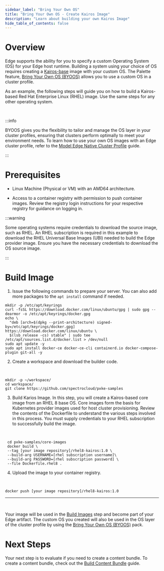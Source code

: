 ```yaml
---
sidebar_label: "Bring Your Own OS"
title: "Bring Your Own OS - Create Kairos Image"
description: "Learn about building your own Kairos Image"
hide_table_of_contents: false
---
```


# Overview

Edge supports the ability for you to specify a custom Operating System (OS) for your Edge host runtime. Building a system using your choice of OS requires creating a [Kairos-base](https://kairos.io/) image with your custom OS. The Palette feature, [Bring Your Own OS (BYOOS)](/integrations/byoos) allows you to use a custom OS in a cluster profile.

As an example, the following steps will guide you on how to build a Kairos-based Red Hat Enterprise Linux (RHEL) image. Use the same steps for any other operating system.

<br />

:::info

BYOOS gives you the flexibility to tailor and manage the OS layer in your cluster profiles, ensuring that clusters perform optimally to meet your environment needs.
To learn how to use your own OS images with an Edge cluster profile, refer to the [Model Edge Native Cluster Profile](https://docs.spectrocloud.com/clusters/edge/site-deployment/model-profile) guide.

:::

# Prerequisites

- Linux Machine (Physical or VM) with an AMD64 architecture.

- Access to a container registry with permission to push container images. Review the registry login instructions for your respective registry for guidance on logging in.

:::warning

Some operating systems require credentials to download the source image, such as RHEL. An RHEL subscription is required in this example to download the RHEL Universal Base Images (UBI) needed to build the Edge provider image. Ensure you have the necessary credentials to download the OS source image.

:::

# Build Image

1. Issue the following commands to prepare your server. You can also add more packages to the `apt install` command if needed.
   <br />

```shell
mkdir -p /etc/apt/keyrings
curl -fsSL https://download.docker.com/linux/ubuntu/gpg | sudo gpg --dearmor -o /etc/apt/keyrings/docker.gpg
echo \
  "deb [arch=$(dpkg --print-architecture) signed-by=/etc/apt/keyrings/docker.gpg] https://download.docker.com/linux/ubuntu \
  $(lsb_release -cs) stable" | sudo tee /etc/apt/sources.list.d/docker.list > /dev/null
sudo apt update -y
sudo apt install docker-ce docker-ce-cli containerd.io docker-compose-plugin git-all -y
```

2. Create a workspace and download the builder code.

  <br />

```shell
mkdir -p ~/workspace/
cd workspace/
git clone https://github.com/spectrocloud/pxke-samples
```

3. Build Karios Image. In this step, you will create a Kairos-based core image from an RHEL 8 base OS. Core images form the basis for Kubernetes provider images used for host cluster provisioning. Review the contents of the Dockerfile to understand the various steps involved in this process. You must supply credentials to your RHEL subscription to successfully build the image.

  <br />

```shell
 cd pxke-samples/core-images
 docker build \
 --tag [your image repository]/rhel8-kairos:1.0 \
 --build-arg USERNAME=[rhel subscription username]\
 --build-arg PASSWORD=[rhel subscription password] \
 --file Dockerfile.rhel8 .
```

4. Upload the image to your container registry.

  <br />

```shell
docker push [your image repository]/rhel8-kairos:1.0
```

---

<br />

Your image will be used in the [Build Images](/clusters/edge/edgeforge-workflow/palette-canvos) step and become part of your Edge artifact. The custom OS you created will also be used in the OS layer of the cluster profile by using the [Bring Your Own OS (BYOOS)](/integrations/byoos) pack.
<br />

# Next Steps

Your next step is to evaluate if you need to create a content bundle. To create a content bundle, check out the [Build Content Bundle](/clusters/edge/edgeforge-workflow/palette-canvos) guide.

<br />

